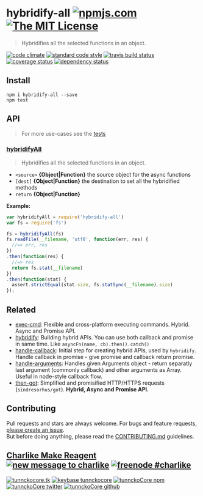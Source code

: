 # hybridify-all [![npmjs.com][npmjs-img]][npmjs-url] [![The MIT License][license-img]][license-url] 

> Hybridifies all the selected functions in an object.

[![code climate][codeclimate-img]][codeclimate-url] [![standard code style][standard-img]][standard-url] [![travis build status][travis-img]][travis-url] [![coverage status][coveralls-img]][coveralls-url] [![dependency status][david-img]][david-url]


## Install
```
npm i hybridify-all --save
npm test
```


## API
> For more use-cases see the [tests](./test.js)

### [hybridifyAll](./index.js#L41)
> Hybridifies all the selected functions in an object.

- `<source>` **{Object|Function}** the source object for the async functions  
- `[dest]` **{Object|Function}** the destination to set all the hybridified methods
- `return` **{Object|Function}**

**Example:**

```js
var hybridifyAll = require('hybridify-all')
var fs = require('fs')

fs = hybridifyAll(fs)
fs.readFile(__filename, 'utf8', function(err, res) {
  //=> err, res
})
.then(function(res) {
  //=> res
  return fs.stat(__filename)
})
.then(function(stat) {
  assert.strictEqual(stat.size, fs.statSync(__filename).size)
});
```


## Related
- [exec-cmd](https://github.com/hybridables/exec-cmd): Flexible and cross-platform executing commands. Hybrid. Async and Promise API.
- [hybridify](https://github.com/hybridables/hybridify#readme): Building hybrid APIs. You can use both callback and promise in same time.  Like `asyncFn(name, cb).then().catch()`
- [handle-callback](https://github.com/hybridables/handle-callback): Initial step for creating hybrid APIs, used by `hybridify`. Handle callback in promise - give promise and callback return promise.
- [handle-arguments](https://github.com/hybridables/handle-arguments#readme): Handles given Arguments object - return separatly last argument (commonly callback) and other arguments as Array. Useful in node-style callback flow.
- [then-got](https://github.com/hybridables/then-got): Simplified and promisified HTTP/HTTPS requests (`sindresorhus/got`). **Hybrid, Async and Promise API.**


## Contributing

Pull requests and stars are always welcome. For bugs and feature requests, [please create an issue](https://github.com/hybridables/hybridify-all/issues/new).  
But before doing anything, please read the [CONTRIBUTING.md](./CONTRIBUTING.md) guidelines.


## [Charlike Make Reagent](http://j.mp/1stW47C) [![new message to charlike][new-message-img]][new-message-url] [![freenode #charlike][freenode-img]][freenode-url]

[![tunnckocore.tk][author-www-img]][author-www-url] [![keybase tunnckocore][keybase-img]][keybase-url] [![tunnckoCore npm][author-npm-img]][author-npm-url] [![tunnckoCore twitter][author-twitter-img]][author-twitter-url] [![tunnckoCore github][author-github-img]][author-github-url]


[npmjs-url]: https://www.npmjs.com/package/hybridify-all
[npmjs-img]: https://img.shields.io/npm/v/hybridify-all.svg?label=hybridify-all

[license-url]: https://github.com/hybridables/hybridify-all/blob/master/LICENSE.md
[license-img]: https://img.shields.io/badge/license-MIT-blue.svg


[codeclimate-url]: https://codeclimate.com/github/hybridables/hybridify-all
[codeclimate-img]: https://img.shields.io/codeclimate/github/hybridables/hybridify-all.svg

[travis-url]: https://travis-ci.org/hybridables/hybridify-all
[travis-img]: https://img.shields.io/travis/hybridables/hybridify-all.svg

[coveralls-url]: https://coveralls.io/r/hybridables/hybridify-all
[coveralls-img]: https://img.shields.io/coveralls/hybridables/hybridify-all.svg

[david-url]: https://david-dm.org/hybridables/hybridify-all
[david-img]: https://img.shields.io/david/hybridables/hybridify-all.svg

[standard-url]: https://github.com/feross/standard
[standard-img]: https://img.shields.io/badge/code%20style-standard-brightgreen.svg


[author-www-url]: http://www.tunnckocore.tk
[author-www-img]: https://img.shields.io/badge/www-tunnckocore.tk-fe7d37.svg

[keybase-url]: https://keybase.io/tunnckocore
[keybase-img]: https://img.shields.io/badge/keybase-tunnckocore-8a7967.svg

[author-npm-url]: https://www.npmjs.com/~tunnckocore
[author-npm-img]: https://img.shields.io/badge/npm-~tunnckocore-cb3837.svg

[author-twitter-url]: https://twitter.com/tunnckoCore
[author-twitter-img]: https://img.shields.io/badge/twitter-@tunnckoCore-55acee.svg

[author-github-url]: https://github.com/tunnckoCore
[author-github-img]: https://img.shields.io/badge/github-@tunnckoCore-4183c4.svg

[freenode-url]: http://webchat.freenode.net/?channels=charlike
[freenode-img]: https://img.shields.io/badge/freenode-%23charlike-5654a4.svg

[new-message-url]: https://github.com/tunnckoCore/messages
[new-message-img]: https://img.shields.io/badge/send%20me-message-green.svg
